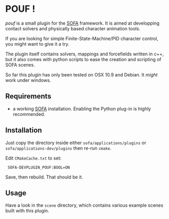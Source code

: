 POUF !
======

*pouf* is a small plugin for the [SOFA][sofa] framework. It is aimed
at developping contact solvers and physically based character
animation tools.

If you are looking for simple Finite-State-Machine/PID character
control, you might want to give it a try.

The plugin itself contains solvers, mappings and forcefields written
in c++, but it also comes with python scripts to ease the creation and
scripting of SOFA scenes.

So far this plugin has only been tested on OSX 10.9 and Debian. It
*might* work under windows.

Requirements
------------

- a working [SOFA] installation. Enabling the Python plug-in is highly
  recommended.

Installation
------------

Just copy the directory inside either `sofa/applications/plugins` or
`sofa/applications-dev/plugins` then re-run `cmake`.

Edit `CMakeCache.txt` to set:

	 SOFA-DEVPLUGIN_POUF:BOOL=ON

Save, then rebuild. That should be it.

Usage
-----

Have a look in the `scene` directory, which contains various example
scenes built with this plugin.


[sofa]: http://www.sofa-framework.org/
